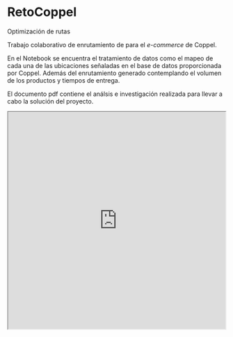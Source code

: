 # RetoCoppel
Optimización de rutas

Trabajo colaborativo de enrutamiento de para el *e-commerce* de Coppel. 

En el Notebook se encuentra el tratamiento de datos como el mapeo de cada una de las ubicaciones señaladas en el base de datos proporcionada por Coppel. Además del enrutamiento generado contemplando el volumen de los productos y tiempos de entrega.

El documento pdf contiene el análsis e investigación realizada para llevar a cabo la solución del proyecto.

<iframe src="https://github.com/NaomiPadillaM/RetoCoppel/blob/main/CRVP_300_8.html" height="500" width="500"></iframe>

